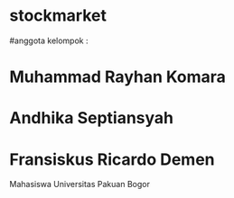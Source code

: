 # stockmarket

#anggota kelompok :
# Muhammad Rayhan Komara 
# Andhika Septiansyah
# Fransiskus Ricardo Demen

Mahasiswa Universitas Pakuan Bogor
